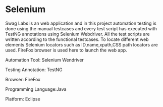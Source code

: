 # Selenium
Swag Labs is an web application and in this project automation testing is done using the manual testcases and every test script has executed with TestNG annotations using Selenium Webdriver.
All the test scripts are written according to the functional testcases. To locate different web elements Selenium locators such as ID,name,xpath,CSS path locators are used. FireFox browser is used here to launch the web app.

Automation Tool: Selenium Wendriver

Testing Annotation: TestNG

Browser: FireFox

Programming Language:Java

Platform: Eclipse


